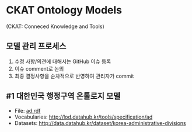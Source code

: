 # CKAT Ontology Models
(CKAT: Conneced Knowledge and Tools)
## 모델 관리 프로세스
1. 수정 사항/의견에 대해서는 GitHub 이슈 등록
2. 이슈 comment로 논의
3. 최종 결정사항을 순차적으로 반영하여 관리자가 commit

## #1 대한민국 행정구역 온톨로지 모델
- File: [ad.rdf](https://github.com/Open-Knowledge-Korea/ckat-knowledge-model/blob/master/ad.rdf)
- Vocabularies: http://lod.datahub.kr/tools/specification/ad
- Datasets: http://data.datahub.kr/dataset/korea-administrative-divisions

